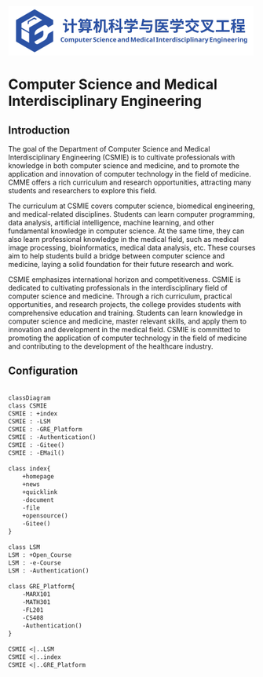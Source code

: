 ![CSMIE](/image/CSMIE_overall_blue.png "CSMIE")

# Computer Science and Medical Interdisciplinary Engineering

## Introduction

The goal of the Department of Computer Science and Medical Interdisciplinary Engineering (CSMIE) is to cultivate professionals with knowledge in both computer science and medicine, and to promote the application and innovation of computer technology in the field of medicine. CMME offers a rich curriculum and research opportunities, attracting many students and researchers to explore this field.

The curriculum at CSMIE covers computer science, biomedical engineering, and medical-related disciplines. Students can learn computer programming, data analysis, artificial intelligence, machine learning, and other fundamental knowledge in computer science. At the same time, they can also learn professional knowledge in the medical field, such as medical image processing, bioinformatics, medical data analysis, etc. These courses aim to help students build a bridge between computer science and medicine, laying a solid foundation for their future research and work.

CSMIE emphasizes international horizon and competitiveness. CSMIE is dedicated to cultivating professionals in the interdisciplinary field of computer science and medicine. Through a rich curriculum, practical opportunities, and research projects, the college provides students with comprehensive education and training. Students can learn knowledge in computer science and medicine, master relevant skills, and apply them to innovation and development in the medical field. CSMIE is committed to promoting the application of computer technology in the field of medicine and contributing to the development of the healthcare industry.

## Configuration


```mermaid

classDiagram
class CSMIE
CSMIE : +index
CSMIE : -LSM
CSMIE : -GRE_Platform
CSMIE : -Authentication()
CSMIE : -Gitee()
CSMIE : -EMail()

class index{
    +homepage
    +news
    +quicklink
    -document
    -file
    +opensource()
    -Gitee()
}

class LSM
LSM : +Open_Course
LSM : -e-Course
LSM : -Authentication()

class GRE_Platform{
    -MARX101
    -MATH301
    -FL201
    -CS408
    -Authentication()
}

CSMIE <|..LSM
CSMIE <|..index
CSMIE <|..GRE_Platform

```